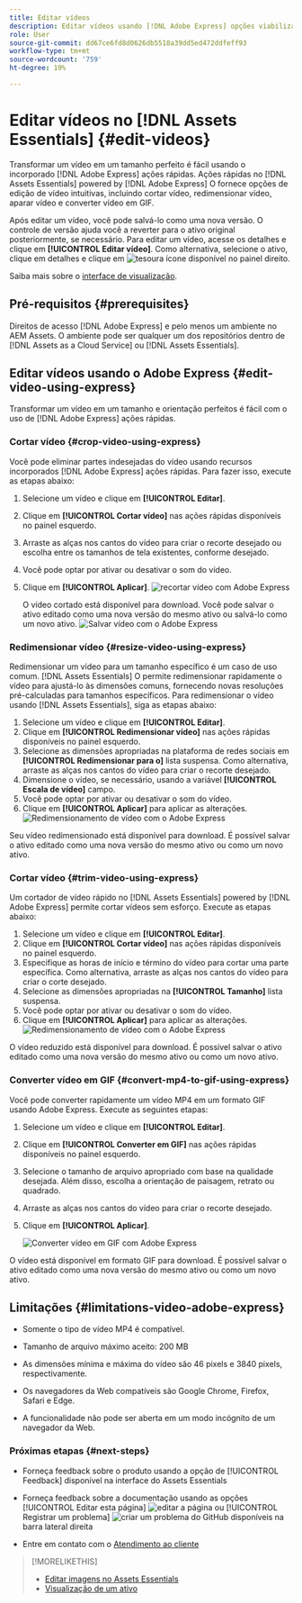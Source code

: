 ```yaml
---
title: Editar vídeos
description: Editar vídeos usando [!DNL Adobe Express] opções viabilizadas pelo e salvar vídeos atualizados como versões.
role: User
source-git-commit: dd67ce6fd8d0626db5518a39dd5ed472ddfeff93
workflow-type: tm+mt
source-wordcount: '759'
ht-degree: 19%

---
```


# Editar vídeos no [!DNL Assets Essentials] {#edit-videos}

Transformar um vídeo em um tamanho perfeito é fácil usando o incorporado [!DNL Adobe Express] ações rápidas. Ações rápidas no [!DNL Assets Essentials] powered by [!DNL Adobe Express] O fornece opções de edição de vídeo intuitivas, incluindo cortar vídeo, redimensionar vídeo, aparar vídeo e converter vídeo em GIF.

Após editar um vídeo, você pode salvá-lo como uma nova versão. O controle de versão ajuda você a reverter para o ativo original posteriormente, se necessário. Para editar um vídeo, acesse os detalhes e clique em **[!UICONTROL Editar vídeo]**. Como alternativa, selecione o ativo, clique em detalhes e clique em ![tesoura](assets/do-not-localize/cut.svg) ícone disponível no painel direito.

Saiba mais sobre o [interface de visualização](navigate-assets-view.md).

## Pré-requisitos {#prerequisites}

Direitos de acesso [!DNL Adobe Express] e pelo menos um ambiente no AEM Assets. O ambiente pode ser qualquer um dos repositórios dentro de [!DNL Assets as a Cloud Service] ou [!DNL Assets Essentials].

## Editar vídeos usando o Adobe Express {#edit-video-using-express}

Transformar um vídeo em um tamanho e orientação perfeitos é fácil com o uso de [!DNL Adobe Express] ações rápidas.

### Cortar vídeo {#crop-video-using-express}

Você pode eliminar partes indesejadas do vídeo usando recursos incorporados [!DNL Adobe Express] ações rápidas. Para fazer isso, execute as etapas abaixo:

1. Selecione um vídeo e clique em **[!UICONTROL Editar]**.
2. Clique em **[!UICONTROL Cortar vídeo]** nas ações rápidas disponíveis no painel esquerdo.
3. Arraste as alças nos cantos do vídeo para criar o recorte desejado ou escolha entre os tamanhos de tela existentes, conforme desejado.
4. Você pode optar por ativar ou desativar o som do vídeo.
5. Clique em **[!UICONTROL Aplicar]**.
   ![recortar vídeo com Adobe Express](assets/adobe-express-crop-video.png)

   O vídeo cortado está disponível para download. Você pode salvar o ativo editado como uma nova versão do mesmo ativo ou salvá-lo como um novo ativo. ![Salvar vídeo com o Adobe Express](assets/adobe-express-save-video.png)

### Redimensionar vídeo {#resize-video-using-express}

Redimensionar um vídeo para um tamanho específico é um caso de uso comum. [!DNL Assets Essentials] O permite redimensionar rapidamente o vídeo para ajustá-lo às dimensões comuns, fornecendo novas resoluções pré-calculadas para tamanhos específicos. Para redimensionar o vídeo usando [!DNL Assets Essentials], siga as etapas abaixo:

1. Selecione um vídeo e clique em **[!UICONTROL Editar]**.
2. Clique em **[!UICONTROL Redimensionar vídeo]** nas ações rápidas disponíveis no painel esquerdo.
3. Selecione as dimensões apropriadas na plataforma de redes sociais em **[!UICONTROL Redimensionar para o]** lista suspensa. Como alternativa, arraste as alças nos cantos do vídeo para criar o recorte desejado.
4. Dimensione o vídeo, se necessário, usando a variável **[!UICONTROL Escala de vídeo]** campo.
5. Você pode optar por ativar ou desativar o som do vídeo.
6. Clique em **[!UICONTROL Aplicar]** para aplicar as alterações.
   ![Redimensionamento de vídeo com o Adobe Express](assets/adobe-express-resize-video.png)

Seu vídeo redimensionado está disponível para download. É possível salvar o ativo editado como uma nova versão do mesmo ativo ou como um novo ativo.

### Cortar vídeo {#trim-video-using-express}

Um cortador de vídeo rápido no [!DNL Assets Essentials] powered by [!DNL Adobe Express] permite cortar vídeos sem esforço. Execute as etapas abaixo:

1. Selecione um vídeo e clique em **[!UICONTROL Editar]**.
2. Clique em **[!UICONTROL Cortar vídeo]** nas ações rápidas disponíveis no painel esquerdo.
3. Especifique as horas de início e término do vídeo para cortar uma parte específica. Como alternativa, arraste as alças nos cantos do vídeo para criar o corte desejado.
4. Selecione as dimensões apropriadas na **[!UICONTROL Tamanho]** lista suspensa.
5. Você pode optar por ativar ou desativar o som do vídeo.
6. Clique em **[!UICONTROL Aplicar]** para aplicar as alterações.
   ![Redimensionamento de vídeo com o Adobe Express](assets/adobe-express-trim-video.png)

O vídeo reduzido está disponível para download. É possível salvar o ativo editado como uma nova versão do mesmo ativo ou como um novo ativo.

### Converter vídeo em GIF {#convert-mp4-to-gif-using-express}

Você pode converter rapidamente um vídeo MP4 em um formato GIF usando Adobe Express. Execute as seguintes etapas:

1. Selecione um vídeo e clique em **[!UICONTROL Editar]**.
2. Clique em **[!UICONTROL Converter em GIF]** nas ações rápidas disponíveis no painel esquerdo.
3. Selecione o tamanho de arquivo apropriado com base na qualidade desejada. Além disso, escolha a orientação de paisagem, retrato ou quadrado.
4. Arraste as alças nos cantos do vídeo para criar o recorte desejado.
5. Clique em **[!UICONTROL Aplicar]**.

   ![Converter vídeo em GIF com Adobe Express](assets/adobe-express-convert-video-to-gif.png)

O vídeo está disponível em formato GIF para download. É possível salvar o ativo editado como uma nova versão do mesmo ativo ou como um novo ativo.

## Limitações {#limitations-video-adobe-express}

* Somente o tipo de vídeo MP4 é compatível.

* Tamanho de arquivo máximo aceito: 200 MB

* As dimensões mínima e máxima do vídeo são 46 pixels e 3840 pixels, respectivamente.

* Os navegadores da Web compatíveis são Google Chrome, Firefox, Safari e Edge.

* A funcionalidade não pode ser aberta em um modo incógnito de um navegador da Web.

### Próximas etapas {#next-steps}

* Forneça feedback sobre o produto usando a opção de [!UICONTROL Feedback] disponível na interface do Assets Essentials

* Forneça feedback sobre a documentação usando as opções [!UICONTROL Editar esta página] ![editar a página](assets/do-not-localize/edit-page.png) ou [!UICONTROL Registrar um problema] ![criar um problema do GitHub](assets/do-not-localize/github-issue.png) disponíveis na barra lateral direita

* Entre em contato com o [Atendimento ao cliente](https://experienceleague.adobe.com/pt-br?support-solution=General#support)

>[!MORELIKETHIS]
>
>* [Editar imagens no Assets Essentials](edit-images-assets-view.md)
>* [Visualização de um ativo](navigate-assets-view.md)
